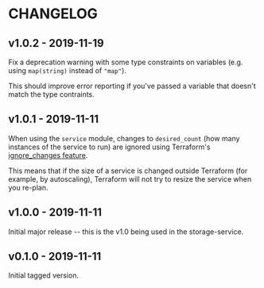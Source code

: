 # CHANGELOG

## v1.0.2 - 2019-11-19

Fix a deprecation warning with some type constraints on variables (e.g. using
`map(string)` instead of `"map"`).

This should improve error reporting if you've passed a variable that doesn't match
the type contraints.

## v1.0.1 - 2019-11-11

When using the `service` module, changes to `desired_count` (how many instances of the service to run) are ignored using Terraform's [ignore_changes feature](https://www.terraform.io/docs/configuration/resources.html#ignore_changes).

This means that if the size of a service is changed outside Terraform (for example, by autoscaling), Terraform will not try to resize the service when you re-plan.

## v1.0.0 - 2019-11-11

Initial major release -- this is the v1.0 being used in the storage-service.

## v0.1.0 - 2019-11-11

Initial tagged version.
